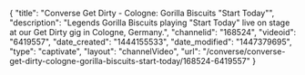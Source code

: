 {
    "title": "Converse Get Dirty - Cologne: Gorilla Biscuits \"Start Today\"",
    "description": "Legends Gorilla Biscuits playing \"Start Today\" live on stage at our Get Dirty gig in Cologne, Germany.",
    "channelid": "168524",
    "videoid": "6419557",
    "date_created": "1444155533",
    "date_modified": "1447379695",
    "type": "captivate",
    "layout": "channelVideo",
    "url": "\/converse\/converse-get-dirty-cologne-gorilla-biscuits-start-today\/168524-6419557"
}